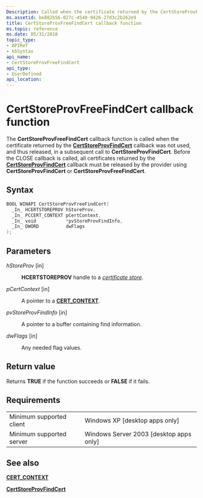 ```yaml
---
Description: Called when the certificate returned by the CertStoreProvFindCert callback was not used, and thus released, in a subsequent call to CertStoreProvFindCert.
ms.assetid: be882b56-027c-4540-9426-27d3c2b262e9
title: CertStoreProvFreeFindCert callback function
ms.topic: reference
ms.date: 05/31/2018
topic_type: 
- APIRef
- kbSyntax
api_name: 
- CertStoreProvFreeFindCert
api_type: 
- UserDefined
api_location: 
---
```


# CertStoreProvFreeFindCert callback function

The **CertStoreProvFreeFindCert** callback function is called when the certificate returned by the [**CertStoreProvFindCert**](certstoreprovfindcert.md) callback was not used, and thus released, in a subsequent call to **CertStoreProvFindCert**. Before the CLOSE callback is called, all certificates returned by the [**CertStoreProvFindCert**](certstoreprovfindcert.md) callback must be released by the provider using **CertStoreProvFindCert** or **CertStoreProvFreeFindCert**.

## Syntax


```C++
BOOL WINAPI CertStoreProvFreeFindCert(
  _In_ HCERTSTOREPROV hStoreProv,
  _In_ PCCERT_CONTEXT pCertContext,
  _In_ void           *pvStoreProvFindInfo,
  _In_ DWORD          dwFlags
);
```



## Parameters

<dl> <dt>

*hStoreProv* \[in\]
</dt> <dd>

**HCERTSTOREPROV** handle to a [*certificate store*](https://msdn.microsoft.com/library/ms721572(v=VS.85).aspx).

</dd> <dt>

*pCertContext* \[in\]
</dt> <dd>

A pointer to a [**CERT\_CONTEXT**](/windows/desktop/api/Wincrypt/ns-wincrypt-cert_context).

</dd> <dt>

*pvStoreProvFindInfo* \[in\]
</dt> <dd>

A pointer to a buffer containing find information.

</dd> <dt>

*dwFlags* \[in\]
</dt> <dd>

Any needed flag values.

</dd> </dl>

## Return value

Returns **TRUE** if the function succeeds or **FALSE** if it fails.

## Requirements



|                                     |                                                      |
|-------------------------------------|------------------------------------------------------|
| Minimum supported client<br/> | Windows XP \[desktop apps only\]<br/>          |
| Minimum supported server<br/> | Windows Server 2003 \[desktop apps only\]<br/> |



## See also

<dl> <dt>

[**CERT\_CONTEXT**](/windows/desktop/api/Wincrypt/ns-wincrypt-cert_context)
</dt> <dt>

[**CertStoreProvFindCert**](certstoreprovfindcert.md)
</dt> </dl>

 

 




